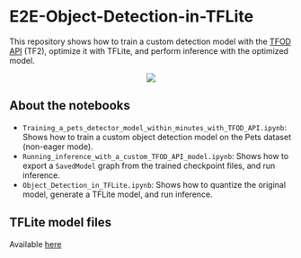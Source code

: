 # E2E-Object-Detection-in-TFLite
This repository shows how to train a custom detection model with the [TFOD API](https://github.com/tensorflow/models/tree/master/research/object_detection) (TF2), optimize it with TFLite, and perform inference with the optimized model.

<div align="center"><img src="https://i.ibb.co/ZXW6N1q/image.png"></img></div>

## About the notebooks
- `Training_a_pets_detector_model_within_minutes_with_TFOD_API.ipynb`: Shows how to train a custom object detection model on the Pets dataset (non-eager mode).
- `Running_inference_with_a_custom_TFOD_API_model.ipynb`: Shows how to export a `SavedModel` graph from the trained checkpoint files, and run inference. 
- `Object_Detection_in_TFLite.ipynb`: Shows how to quantize the original model, generate a TFLite model, and run inference. 

## TFLite model files
Available [here](https://github.com/sayakpaul/E2E-Object-Detection-in-TFLite/releases/tag/v0.1.0)

